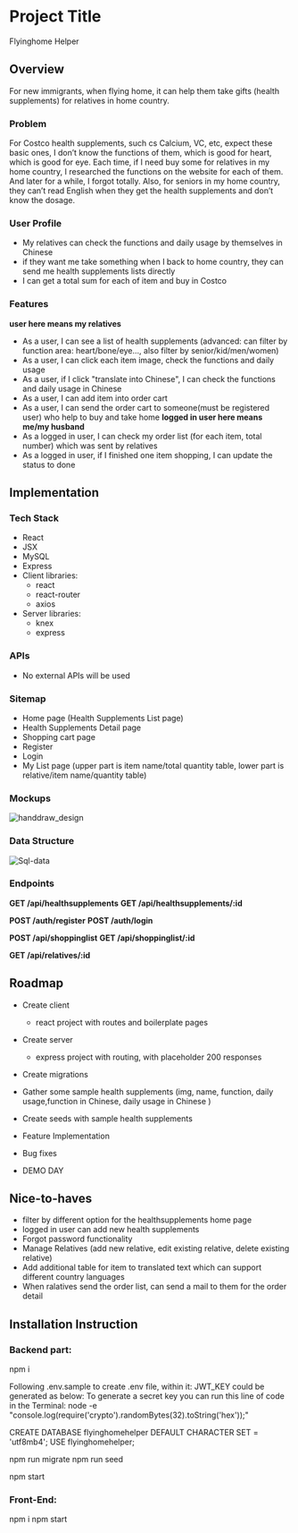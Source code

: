 # Project Title
Flyinghome Helper

## Overview

For new immigrants, when flying home, it can help them take gifts (health supplements) for relatives in home country.
 
### Problem

For Costco health supplements, such cs Calcium, VC, etc, expect these basic ones, I don’t know the functions of them, which is good for heart, which is good for eye. Each time, if I need buy some for relatives in my home country, I researched the functions on the website for each of them. And later for a while, I forgot totally. Also, for seniors in my home country, they can’t read English when they get the health supplements and don’t know the dosage. 

### User Profile
- My relatives can check the functions and daily usage by themselves in Chinese
- if they want me take something when I back to home country, they can send me health supplements lists directly
- I can get a total sum for each of item and buy in Costco

### Features
**user here means my relatives**
- As a user, I can see a list of health supplements (advanced: can filter by function area: heart/bone/eye..., also filter by senior/kid/men/women)
- As a user, I can click each item image, check the functions and daily usage
- As a user, if I click "translate into Chinese", I can check the functions and daily usage in Chinese
- As a user, I can add item into order cart
- As a user, I can send the order cart to someone(must be registered user) who help to buy and take home
**logged in user here means me/my husband**
- As a logged in user, I can check my order list (for each item, total number) which was sent by relatives
- As a logged in user, if I finished one item shopping, I can update the status to done

## Implementation

### Tech Stack

- React
- JSX
- MySQL
- Express
- Client libraries: 
    - react
    - react-router
    - axios
- Server libraries:
    - knex
    - express

### APIs

- No external APIs will be used

### Sitemap

- Home page (Health Supplements List page)
- Health Supplements Detail page
- Shopping cart page
- Register
- Login
- My List page (upper part is item name/total quantity table, lower part is relative/item name/quantity table)

### Mockups
![handdraw_design](handdraw_design.jpeg)

### Data Structure
![Sql-data](Sql-data.png)

### Endpoints

**GET /api/healthsupplements**
**GET /api/healthsupplements/:id**

**POST /auth/register**
**POST /auth/login**

**POST /api/shoppinglist**
**GET /api/shoppinglist/:id**

**GET /api/relatives/:id**


## Roadmap

- Create client
    - react project with routes and boilerplate pages

- Create server
    - express project with routing, with placeholder 200 responses

- Create migrations

- Gather some sample health supplements (img, name, function, daily usage,function in Chinese, daily usage in Chinese )

- Create seeds with sample health supplements
- Feature Implementation
- Bug fixes

- DEMO DAY

## Nice-to-haves
- filter by different option for the healthsupplements home page
- logged in user can add new health supplements
- Forgot password functionality
- Manage Relatives (add new relative, edit existing relative, delete existing relative)
- Add additional table for item to translated text which can support different country languages
- When ralatives send the order list, can send a mail to them for the order detail

## Installation Instruction

### Backend part:

npm i

Following .env.sample to create .env file, within it:
JWT_KEY could be generated as below:
To generate a secret key you can run this line of code in the Terminal: 
node -e "console.log(require('crypto').randomBytes(32).toString('hex'));"

CREATE DATABASE flyinghomehelper
    DEFAULT CHARACTER SET = 'utf8mb4';
USE flyinghomehelper;

npm run migrate
npm run seed

npm start


### Front-End:

npm i
npm start
